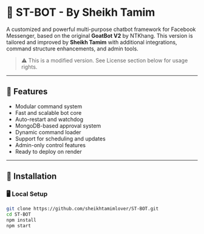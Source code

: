 # 🐐 ST-BOT  - By Sheikh Tamim

A customized and powerful multi-purpose chatbot framework for Facebook Messenger, based on the original **GoatBot V2** by NTKhang. This version is tailored and improved by **Sheikh Tamim** with additional integrations, command structure enhancements, and admin tools.

> ⚠️ This is a modified version. See License section below for usage rights.

---

## 🚀 Features

- Modular command system
- Fast and scalable bot core
- Auto-restart and watchdog
- MongoDB-based approval system
- Dynamic command loader
- Support for scheduling and updates
- Admin-only control features
- Ready to deploy on render

---

## 🔧 Installation

### 🖥 Local Setup

```bash
git clone https://github.com/sheikhtamimlover/ST-BOT.git
cd ST-BOT
npm install
npm start
